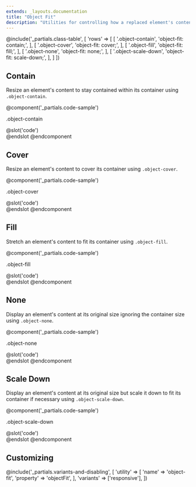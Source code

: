 ```yaml
---
extends: _layouts.documentation
title: "Object Fit"
description: "Utilities for controlling how a replaced element's content should be resized."
---
```


@include('_partials.class-table', [
    'rows' => [
        [
            '.object-contain',
            'object-fit: contain;',
        ],
        [
            '.object-cover',
            'object-fit: cover;',
        ],
        [
            '.object-fill',
            'object-fit: fill;',
        ],
        [
            '.object-none',
            'object-fit: none;',
        ],
        [
            '.object-scale-down',
            'object-fit: scale-down;',
        ], 
    ]
])

## Contain

Resize an element's content to stay contained within its container using `.object-contain`.

@component('_partials.code-sample')
<div class="p-4">
  <p class="text-sm text-gray-600">.object-contain</p>
  <div class="bg-gray-400">
    <img class="h-48 w-full object-contain" src="https://images.unsplash.com/photo-1459262838948-3e2de6c1ec80?ixlib=rb-1.2.1&ixid=eyJhcHBfaWQiOjEyMDd9&auto=format&fit=crop&w=800&q=80" alt="">
  </div>
</div>
@slot('code')
<div class="bg-gray-400">
  <img class="object-contain h-48 w-full ...">
</div>
@endslot
@endcomponent

## Cover

Resize an element's content to cover its container using `.object-cover`.

@component('_partials.code-sample')
<div class="p-4">
  <p class="text-sm text-gray-600">.object-cover</p>
  <div class="bg-gray-400">
    <img class="h-48 w-full object-cover" src="https://images.unsplash.com/photo-1459262838948-3e2de6c1ec80?ixlib=rb-1.2.1&ixid=eyJhcHBfaWQiOjEyMDd9&auto=format&fit=crop&w=800&q=80" alt="">
  </div>
</div>
@slot('code')
<div class="bg-gray-400">
  <img class="object-cover h-48 w-full ...">
</div>
@endslot
@endcomponent

## Fill

Stretch an element's content to fit its container using `.object-fill`.

@component('_partials.code-sample')
<div class="p-4">
  <p class="text-sm text-gray-600">.object-fill</p>
  <div class="bg-gray-400">
    <img class="h-48 w-full object-fill" src="https://images.unsplash.com/photo-1459262838948-3e2de6c1ec80?ixlib=rb-1.2.1&ixid=eyJhcHBfaWQiOjEyMDd9&auto=format&fit=crop&w=800&q=80" alt="">
  </div>
</div>
@slot('code')
<div class="bg-gray-400">
  <img class="object-fill h-48 w-full ...">
</div>
@endslot
@endcomponent

## None

Display an element's content at its original size ignoring the container size using `.object-none`.

@component('_partials.code-sample')
<div class="p-4">
  <p class="text-sm text-gray-600">.object-none</p>
  <div class="bg-gray-400">
    <img class="h-48 w-full object-none" src="https://images.unsplash.com/photo-1459262838948-3e2de6c1ec80?ixlib=rb-1.2.1&ixid=eyJhcHBfaWQiOjEyMDd9&auto=format&fit=crop&w=800&q=80" alt="">
  </div>
</div>
@slot('code')
<div class="bg-gray-400">
  <img class="object-none h-48 w-full ...">
</div>
@endslot
@endcomponent

## Scale Down

Display an element's content at its original size but scale it down to fit its container if necessary using `.object-scale-down`.

@component('_partials.code-sample')
<div class="p-4">
  <p class="text-sm text-gray-600">.object-scale-down</p>
  <div class="bg-gray-400">
    <img class="h-48 w-full object-scale-down" src="https://images.unsplash.com/photo-1459262838948-3e2de6c1ec80?ixlib=rb-1.2.1&ixid=eyJhcHBfaWQiOjEyMDd9&auto=format&fit=crop&h=128&q=80" alt="">
  </div>
</div>
@slot('code')
<div class="bg-gray-400">
  <img class="object-scale-down h-48 w-full ...">
</div>
@endslot
@endcomponent

## Customizing

@include('_partials.variants-and-disabling', [
    'utility' => [
        'name' => 'object-fit',
        'property' => 'objectFit',
    ],
    'variants' => ['responsive'],
])
